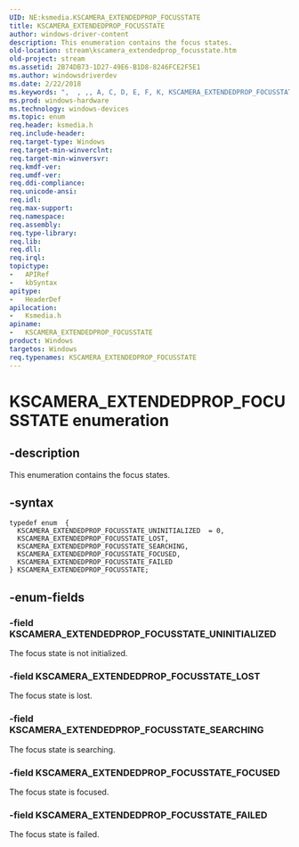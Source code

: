 ```yaml
---
UID: NE:ksmedia.KSCAMERA_EXTENDEDPROP_FOCUSSTATE
title: KSCAMERA_EXTENDEDPROP_FOCUSSTATE
author: windows-driver-content
description: This enumeration contains the focus states.
old-location: stream\kscamera_extendedprop_focusstate.htm
old-project: stream
ms.assetid: 2B74DB73-1D27-49E6-B1D8-8246FCE2F5E1
ms.author: windowsdriverdev
ms.date: 2/22/2018
ms.keywords: ",  , ,, A, C, D, E, F, K, KSCAMERA_EXTENDEDPROP_FOCUSSTATE, KSCAMERA_EXTENDEDPROP_FOCUSSTATE enumeration [Streaming Media Devices], KSCAMERA_EXTENDEDPROP_FOCUSSTATE_FAILED, KSCAMERA_EXTENDEDPROP_FOCUSSTATE_FOCUSED, KSCAMERA_EXTENDEDPROP_FOCUSSTATE_LOST, KSCAMERA_EXTENDEDPROP_FOCUSSTATE_SEARCHING, KSCAMERA_EXTENDEDPROP_FOCUSSTATE_UNINITIALIZED, M, N, O, P, R, S, T, U, X, _, ksmedia/KSCAMERA_EXTENDEDPROP_FOCUSSTATE, ksmedia/KSCAMERA_EXTENDEDPROP_FOCUSSTATE_FAILED, ksmedia/KSCAMERA_EXTENDEDPROP_FOCUSSTATE_FOCUSED, ksmedia/KSCAMERA_EXTENDEDPROP_FOCUSSTATE_LOST, ksmedia/KSCAMERA_EXTENDEDPROP_FOCUSSTATE_SEARCHING, ksmedia/KSCAMERA_EXTENDEDPROP_FOCUSSTATE_UNINITIALIZED, stream.kscamera_extendedprop_focusstate"
ms.prod: windows-hardware
ms.technology: windows-devices
ms.topic: enum
req.header: ksmedia.h
req.include-header: 
req.target-type: Windows
req.target-min-winverclnt: 
req.target-min-winversvr: 
req.kmdf-ver: 
req.umdf-ver: 
req.ddi-compliance: 
req.unicode-ansi: 
req.idl: 
req.max-support: 
req.namespace: 
req.assembly: 
req.type-library: 
req.lib: 
req.dll: 
req.irql: 
topictype:
-	APIRef
-	kbSyntax
apitype:
-	HeaderDef
apilocation:
-	Ksmedia.h
apiname:
-	KSCAMERA_EXTENDEDPROP_FOCUSSTATE
product: Windows
targetos: Windows
req.typenames: KSCAMERA_EXTENDEDPROP_FOCUSSTATE
---
```


# KSCAMERA_EXTENDEDPROP_FOCUSSTATE enumeration


## -description


This enumeration contains the focus states.


## -syntax


````
typedef enum  { 
  KSCAMERA_EXTENDEDPROP_FOCUSSTATE_UNINITIALIZED  = 0,
  KSCAMERA_EXTENDEDPROP_FOCUSSTATE_LOST,
  KSCAMERA_EXTENDEDPROP_FOCUSSTATE_SEARCHING,
  KSCAMERA_EXTENDEDPROP_FOCUSSTATE_FOCUSED,
  KSCAMERA_EXTENDEDPROP_FOCUSSTATE_FAILED
} KSCAMERA_EXTENDEDPROP_FOCUSSTATE;
````


## -enum-fields




### -field KSCAMERA_EXTENDEDPROP_FOCUSSTATE_UNINITIALIZED

The focus state is not initialized.


### -field KSCAMERA_EXTENDEDPROP_FOCUSSTATE_LOST

The focus state is lost.


### -field KSCAMERA_EXTENDEDPROP_FOCUSSTATE_SEARCHING

The focus state is searching.


### -field KSCAMERA_EXTENDEDPROP_FOCUSSTATE_FOCUSED

The focus state is focused.


### -field KSCAMERA_EXTENDEDPROP_FOCUSSTATE_FAILED

The focus state is failed.

